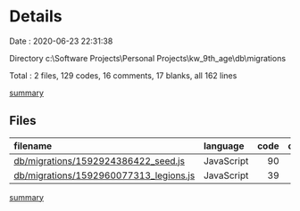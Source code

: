 # Details

Date : 2020-06-23 22:31:38

Directory c:\Software Projects\Personal Projects\kw_9th_age\db\migrations

Total : 2 files,  129 codes, 16 comments, 17 blanks, all 162 lines

[summary](results.md)

## Files
| filename | language | code | comment | blank | total |
| :--- | :--- | ---: | ---: | ---: | ---: |
| [db/migrations/1592924386422_seed.js](/db/migrations/1592924386422_seed.js) | JavaScript | 90 | 15 | 11 | 116 |
| [db/migrations/1592960077313_legions.js](/db/migrations/1592960077313_legions.js) | JavaScript | 39 | 1 | 6 | 46 |

[summary](results.md)